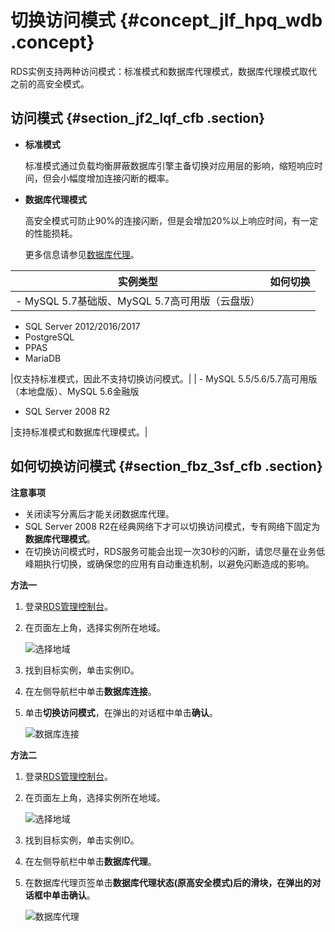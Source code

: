 # 切换访问模式 {#concept_jlf_hpq_wdb .concept}

RDS实例支持两种访问模式：标准模式和数据库代理模式，数据库代理模式取代之前的高安全模式。

## 访问模式 {#section_jf2_lqf_cfb .section}

-   **标准模式**

    标准模式通过负载均衡屏蔽数据库引擎主备切换对应用层的影响，缩短响应时间，但会小幅度增加连接闪断的概率。

-   **数据库代理模式**

    高安全模式可防止90%的连接闪断，但是会增加20%以上响应时间，有一定的性能损耗。

    更多信息请参见[数据库代理](https://www.alibabacloud.com/help/doc-detail/72253.htm)。


|实例类型|如何切换|
|----|----|
| -   MySQL 5.7基础版、MySQL 5.7高可用版（云盘版）
-   SQL Server 2012/2016/2017
-   PostgreSQL
-   PPAS
-   MariaDB

 |仅支持标准模式，因此不支持切换访问模式。|
| -   MySQL 5.5/5.6/5.7高可用版（本地盘版）、MySQL 5.6金融版
-   SQL Server 2008 R2

 |支持标准模式和数据库代理模式。|

## 如何切换访问模式 {#section_fbz_3sf_cfb .section}

**注意事项**

-   关闭读写分离后才能关闭数据库代理。
-   SQL Server 2008 R2在经典网络下才可以切换访问模式，专有网络下固定为**数据库代理模式**。
-   在切换访问模式时，RDS服务可能会出现一次30秒的闪断，请您尽量在业务低峰期执行切换，或确保您的应用有自动重连机制，以避免闪断造成的影响。

**方法一**

1.  登录[RDS管理控制台](https://rds.console.aliyun.com/)。
2.  在页面左上角，选择实例所在地域。

    ![选择地域](http://static-aliyun-doc.oss-cn-hangzhou.aliyuncs.com/assets/img/7814/154769367736543_zh-CN.png)

3.  找到目标实例，单击实例ID。
4.  在左侧导航栏中单击**数据库连接**。
5.  单击**切换访问模式**，在弹出的对话框中单击**确认**。

    ![数据库连接](http://static-aliyun-doc.oss-cn-hangzhou.aliyuncs.com/assets/img/41816/154769367737541_zh-CN.png)


**方法二**

1.  登录[RDS管理控制台](https://rds.console.aliyun.com/)。
2.  在页面左上角，选择实例所在地域。

    ![选择地域](http://static-aliyun-doc.oss-cn-hangzhou.aliyuncs.com/assets/img/7814/154769367736543_zh-CN.png)

3.  找到目标实例，单击实例ID。
4.  在左侧导航栏中单击**数据库代理**。
5.  在数据库代理页签单击**数据库代理状态\(原高安全模式\)**后的滑块，在弹出的对话框中单击**确认**。

    ![数据库代理](http://static-aliyun-doc.oss-cn-hangzhou.aliyuncs.com/assets/img/41816/154769367737542_zh-CN.png)


